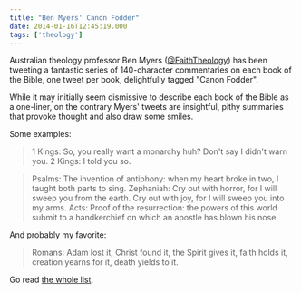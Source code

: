 ```yaml
---
title: "Ben Myers' Canon Fodder"
date: 2014-01-16T12:45:19.000
tags: ['theology']
---
```


Australian theology professor Ben Myers ([@FaithTheology](http://twitter.com/faiththeology)) has been tweeting a fantastic series of 140-character commentaries on each book of the Bible, one tweet per book, delightfully tagged "Canon Fodder".

While it may initially seem dismissive to describe each book of the Bible as a one-liner, on the contrary Myers' tweets are insightful, pithy summaries that provoke thought and also draw some smiles.

Some examples:

> 1 Kings: So, you really want a monarchy huh? Don't say I didn't warn you. 2 Kings: I told you so.

> Psalms: The invention of antiphony: when my heart broke in two, I taught both parts to sing. Zephaniah: Cry out with horror, for I will sweep you from the earth. Cry out with joy, for I will sweep you into my arms. Acts: Proof of the resurrection: the powers of this world submit to a handkerchief on which an apostle has blown his nose.

And probably my favorite:

> Romans: Adam lost it, Christ found it, the Spirit gives it, faith holds it, creation yearns for it, death yields to it.

Go read [the whole list](http://www.faith-theology.com/2014/01/canonfodder-shortest-ever-commentary-on.html).
